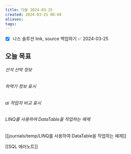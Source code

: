 ```yaml
---
title: 다울 2024-03-25
created: 2024-03-25 08:04
aliases: 
tags:
---
```

- [x] 나스 솔루션 link, source 백업하기 ✅ 2024-03-25

## 오늘 목표
###### 선석 선박 정보
###### 하역기 정보 표시
###### ai 작업자 비교 표시



###### LINQ를 사용하여 DataTable을 작업하는 예제
[[journals/temp/LINQ를 사용하여 DataTable을 작업하는 예제]]


[[SQL 에러노트]]